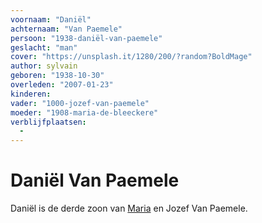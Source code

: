```yaml
---
voornaam: "Daniël"
achternaam: "Van Paemele"
persoon: "1938-daniël-van-paemele"
geslacht: "man"
cover: "https://unsplash.it/1280/200/?random?BoldMage"
author: sylvain
geboren: "1938-10-30"
overleden: "2007-01-23"
kinderen:
vader: "1000-jozef-van-paemele"
moeder: "1908-maria-de-bleeckere"   
verblijfplaatsen:
  -
---
```

# Daniël Van Paemele
Daniël is de derde zoon van [Maria](1908-maria-de-bleeckere) en Jozef Van Paemele.






